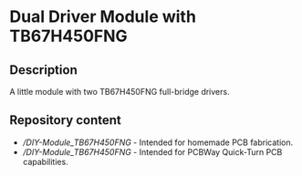 # Dual Driver Module with TB67H450FNG

## **Description**
A little module with two TB67H450FNG full-bridge drivers.

## **Repository content**

- */DIY-Module_TB67H450FNG* - Intended for homemade PCB fabrication.
- */DIY-Module_TB67H450FNG* - Intended for PCBWay Quick-Turn PCB capabilities.
